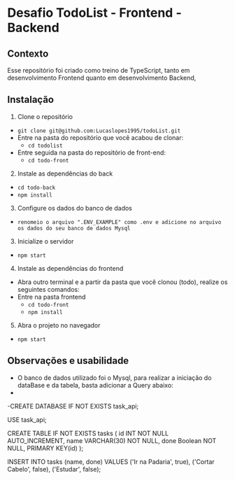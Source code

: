 # Desafio TodoList - Frontend - Backend


## Contexto
 
 Esse repositório foi criado como treino de TypeScript, tanto em desenvolvimento Frontend quanto em desenvolvimento Backend,

## Instalação

1. Clone o repositório

- `git clone git@github.com:Lucaslopes1995/todoList.git`
- Entre na pasta do repositório que você acabou de clonar:
  - `cd todolist`
- Entre seguida na pasta do repositório de front-end:
  - `cd todo-front`

2. Instale as dependências do back

- `cd todo-back`
- `npm install`

3. Configure os dados do banco de dados

- `renomeio o arquivo ".ENV_EXAMPLE" como .env e adicione no arquivo os dados do seu banco de dados Mysql`

3. Inicialize o servidor

- `npm start`

4. Instale as dependências do frontend

- Abra outro terminal e a partir da pasta que você clonou (todo), realize os seguintes comandos:
- Entre na pasta frontend
  - `cd todo-front`
  - `npm install`

5. Abra o projeto no navegador

- `npm start`

## Observações e usabilidade

  - O banco de dados utilizado foi o Mysql, para realizar a iniciação do dataBase e da tabela, basta adicionar a Query abaixo:
  - 
   -CREATE DATABASE IF NOT EXISTS task_api;

USE task_api;

CREATE TABLE IF NOT EXISTS  tasks
(
	id INT NOT NULL AUTO_INCREMENT,
	name VARCHAR(30) NOT NULL,
	done Boolean NOT NULL,
	PRIMARY KEY(id)
);

INSERT INTO tasks (name, done)
VALUES ('Ir na Padaria', true),
	('Cortar Cabelo', false),
	('Estudar', false);
